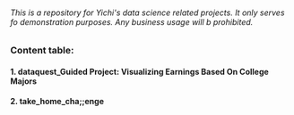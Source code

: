 ###### This is a repository for Yichi's data science related projects. It only serves fo demonstration purposes. Any business usage will b prohibited.

### Content table:

#### 1. dataquest_Guided Project: Visualizing Earnings Based On College Majors
#### 2. take_home_cha;;enge



